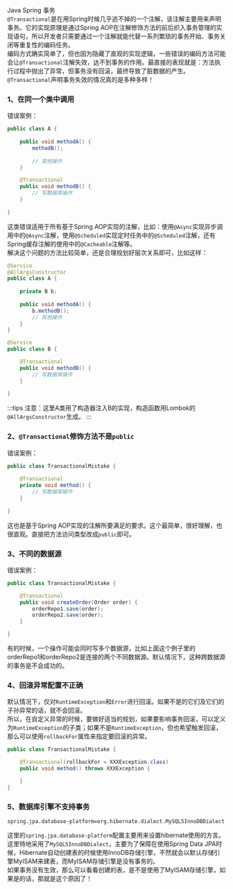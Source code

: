 Java Spring 事务<br />`@Transactional`是在用Spring时候几乎逃不掉的一个注解，该注解主要用来声明事务。它的实现原理是通过Spring AOP在注解修饰方法的前后织入事务管理的实现语句，所以开发者只需要通过一个注解就能代替一系列繁琐的事务开始、事务关闭等重复性的编码任务。<br />编码方式确实简单了，但也因为隐藏了直观的实现逻辑，一些错误的编码方法可能会让`@Transactional`注解失效，达不到事务的作用。最直接的表现就是：方法执行过程中抛出了异常，但事务没有回滚，最终导致了脏数据的产生。<br />`@Transactional`声明事务失效的情况真的是多种多样！
<a name="VhUNU"></a>
### 1、在同一个类中调用
错误案例：
```java
public class A {
    
    public void methodA() {
        methodB();
        
        // 其他操作
    }

    @Transactional
    public void methodB() {
        // 写数据库操作
    }
    
}
```
这类错误适用于所有基于Spring AOP实现的注解，比如：使用`@Async`实现异步调用中的`@Async`注解，使用`@Scheduled`实现定时任务中的`@Scheduled`注解，还有Spring缓存注解的使用中的`@Cacheable`注解等。<br />解决这个问题的方法比较简单，还是合理规划好层次关系即可，比如这样：
```java
@Service
@AllArgsConstructor
public class A {
    
    private B b;
    
    public void methodA() {
        b.methodB();
        // 其他操作
    }
}

@Service
public class B {

    @Transactional
    public void methodB() {
        // 写数据库操作
    }
    
}
```
:::tips
注意：这里A类用了构造器注入B的实现，构造函数用Lombok的`@AllArgsConstructor`生成。
:::
<a name="CHIu1"></a>
### 2、`@Transactional`修饰方法不是`public`
错误案例：
```java
public class TransactionalMistake {
    
    @Transactional
    private void method() {
        // 写数据库操作
    }
    
}
```
这也是基于Spring AOP实现的注解所要满足的要求。这个最简单，很好理解，也很直观。直接把方法访问类型改成`public`即可。
<a name="XL1B0"></a>
### 3、不同的数据源
错误案例：
```java
public class TransactionalMistake {

    @Transactional
    public void createOrder(Order order) {
        orderRepo1.save(order);
        orderRepo2.save(order);
    }

}
```
有的时候，一个操作可能会同时写多个数据源，比如上面这个例子里的orderRepo1和orderRepo2是连接的两个不同数据源。默认情况下，这种跨数据源的事务是不会成功的。
<a name="mewJ8"></a>
### 4、回滚异常配置不正确
默认情况下，仅对`RuntimeException`和`Error`进行回滚。如果不是的它们及它们的子孙异常的话，就不会回滚。<br />所以，在自定义异常的时候，要做好适当的规划，如果要影响事务回滚，可以定义为`RuntimeException`的子类；如果不是`RuntimeException`，但也希望触发回滚，那么可以使用`rollbackFor`属性来指定要回滚的异常。
```java
public class TransactionalMistake {

    @Transactional(rollbackFor = XXXException.class)
    public void method() throws XXXException {

    }
}
```
<a name="KscQb"></a>
### 5、数据库引擎不支持事务
```
spring.jpa.database-platform=org.hibernate.dialect.MySQL5InnoDBDialect
```
这里的`spring.jpa.database-platform`配置主要用来设置hibernate使用的方言。这里特地采用了`MySQL5InnoDBDialect`，主要为了保障在使用Spring Data JPA时候，Hibernate自动创建表的时候使用InnoDB存储引擎，不然就会以默认存储引擎MyISAM来建表，而MyISAM存储引擎是没有事务的。<br />如果事务没有生效，那么可以看看创建的表，是不是使用了MyISAM存储引擎，如果是的话，那就是这个原因了！
